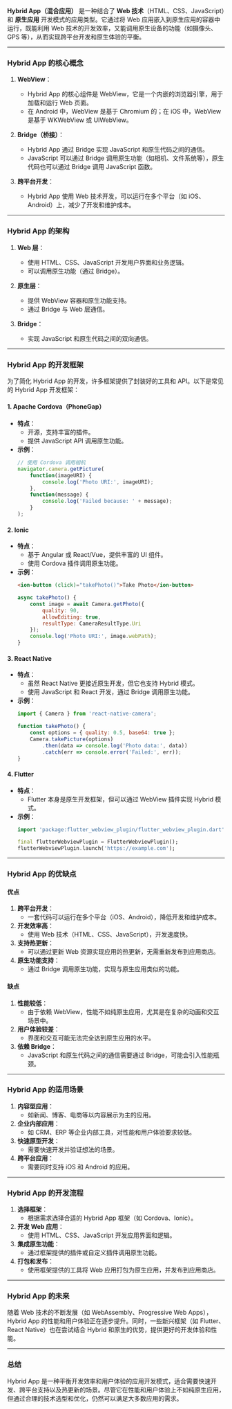 **Hybrid App（混合应用）** 是一种结合了 **Web 技术**（HTML、CSS、JavaScript）和 **原生应用** 开发模式的应用类型。它通过将 Web 应用嵌入到原生应用的容器中运行，既能利用 Web 技术的开发效率，又能调用原生设备的功能（如摄像头、GPS 等），从而实现跨平台开发和原生体验的平衡。

---

### **Hybrid App 的核心概念**
1. **WebView**：
   - Hybrid App 的核心组件是 WebView，它是一个内嵌的浏览器引擎，用于加载和运行 Web 页面。
   - 在 Android 中，WebView 是基于 Chromium 的；在 iOS 中，WebView 是基于 WKWebView 或 UIWebView。

2. **Bridge（桥接）**：
   - Hybrid App 通过 Bridge 实现 JavaScript 和原生代码之间的通信。
   - JavaScript 可以通过 Bridge 调用原生功能（如相机、文件系统等），原生代码也可以通过 Bridge 调用 JavaScript 函数。

3. **跨平台开发**：
   - Hybrid App 使用 Web 技术开发，可以运行在多个平台（如 iOS、Android）上，减少了开发和维护成本。

---

### **Hybrid App 的架构**
1. **Web 层**：
   - 使用 HTML、CSS、JavaScript 开发用户界面和业务逻辑。
   - 可以调用原生功能（通过 Bridge）。

2. **原生层**：
   - 提供 WebView 容器和原生功能支持。
   - 通过 Bridge 与 Web 层通信。

3. **Bridge**：
   - 实现 JavaScript 和原生代码之间的双向通信。

---

### **Hybrid App 的开发框架**
为了简化 Hybrid App 的开发，许多框架提供了封装好的工具和 API。以下是常见的 Hybrid App 开发框架：

#### 1. **Apache Cordova（PhoneGap）**
   - **特点**：
     - 开源，支持丰富的插件。
     - 提供 JavaScript API 调用原生功能。
   - **示例**：
     ```javascript
     // 使用 Cordova 调用相机
     navigator.camera.getPicture(
         function(imageURI) {
             console.log('Photo URI:', imageURI);
         },
         function(message) {
             console.log('Failed because: ' + message);
         }
     );
     ```

#### 2. **Ionic**
   - **特点**：
     - 基于 Angular 或 React/Vue，提供丰富的 UI 组件。
     - 使用 Cordova 插件调用原生功能。
   - **示例**：
     ```html
     <ion-button (click)="takePhoto()">Take Photo</ion-button>
     ```
     ```javascript
     async takePhoto() {
         const image = await Camera.getPhoto({
             quality: 90,
             allowEditing: true,
             resultType: CameraResultType.Uri
         });
         console.log('Photo URI:', image.webPath);
     }
     ```

#### 3. **React Native**
   - **特点**：
     - 虽然 React Native 更接近原生开发，但它也支持 Hybrid 模式。
     - 使用 JavaScript 和 React 开发，通过 Bridge 调用原生功能。
   - **示例**：
     ```javascript
     import { Camera } from 'react-native-camera';

     function takePhoto() {
         const options = { quality: 0.5, base64: true };
         Camera.takePicture(options)
             .then(data => console.log('Photo data:', data))
             .catch(err => console.error('Failed:', err));
     }
     ```

#### 4. **Flutter**
   - **特点**：
     - Flutter 本身是原生开发框架，但可以通过 WebView 插件实现 Hybrid 模式。
   - **示例**：
     ```dart
     import 'package:flutter_webview_plugin/flutter_webview_plugin.dart';

     final flutterWebviewPlugin = FlutterWebviewPlugin();
     flutterWebviewPlugin.launch('https://example.com');
     ```

---

### **Hybrid App 的优缺点**
#### **优点**
1. **跨平台开发**：
   - 一套代码可以运行在多个平台（iOS、Android），降低开发和维护成本。
2. **开发效率高**：
   - 使用 Web 技术（HTML、CSS、JavaScript），开发速度快。
3. **支持热更新**：
   - 可以通过更新 Web 资源实现应用的热更新，无需重新发布到应用商店。
4. **原生功能支持**：
   - 通过 Bridge 调用原生功能，实现与原生应用类似的功能。

#### **缺点**
1. **性能较低**：
   - 由于依赖 WebView，性能不如纯原生应用，尤其是在复杂的动画和交互场景中。
2. **用户体验较差**：
   - 界面和交互可能无法完全达到原生应用的水平。
3. **依赖 Bridge**：
   - JavaScript 和原生代码之间的通信需要通过 Bridge，可能会引入性能瓶颈。

---

### **Hybrid App 的适用场景**
1. **内容型应用**：
   - 如新闻、博客、电商等以内容展示为主的应用。
2. **企业内部应用**：
   - 如 CRM、ERP 等企业内部工具，对性能和用户体验要求较低。
3. **快速原型开发**：
   - 需要快速开发并验证想法的场景。
4. **跨平台应用**：
   - 需要同时支持 iOS 和 Android 的应用。

---

### **Hybrid App 的开发流程**
1. **选择框架**：
   - 根据需求选择合适的 Hybrid App 框架（如 Cordova、Ionic）。
2. **开发 Web 应用**：
   - 使用 HTML、CSS、JavaScript 开发应用界面和逻辑。
3. **集成原生功能**：
   - 通过框架提供的插件或自定义插件调用原生功能。
4. **打包和发布**：
   - 使用框架提供的工具将 Web 应用打包为原生应用，并发布到应用商店。

---

### **Hybrid App 的未来**
随着 Web 技术的不断发展（如 WebAssembly、Progressive Web Apps），Hybrid App 的性能和用户体验正在逐步提升。同时，一些新兴框架（如 Flutter、React Native）也在尝试结合 Hybrid 和原生的优势，提供更好的开发体验和性能。

---

### **总结**
Hybrid App 是一种平衡开发效率和用户体验的应用开发模式，适合需要快速开发、跨平台支持以及热更新的场景。尽管它在性能和用户体验上不如纯原生应用，但通过合理的技术选型和优化，仍然可以满足大多数应用的需求。
